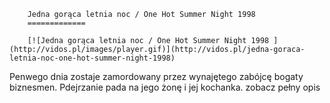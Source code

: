 
        Jedna gorąca letnia noc / One Hot Summer Night 1998 
        =============
        
        [![Jedna gorąca letnia noc / One Hot Summer Night 1998 ](http://vidos.pl/images/player.gif)](http://vidos.pl/jedna-goraca-letnia-noc-one-hot-summer-night-1998)
        
        
 Penwego dnia zostaje zamordowany przez wynajętego zabójcę bogaty biznesmen. Pdejrzanie pada na jego żonę i jej kochanka. zobacz pełny opis
    